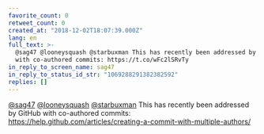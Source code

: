 ```yaml
---
favorite_count: 0
retweet_count: 0
created_at: "2018-12-02T18:07:39.000Z"
lang: en
full_text: >-
  @sag47 @looneysquash @starbuxman This has recently been addressed by GitHub
  with co-authored commits: https://t.co/wFc2lSRvTy
in_reply_to_screen_name: sag47
in_reply_to_status_id_str: "1069288291382382592"
replies: []
---
```


[@sag47](https://twitter.com/sag47)
[@looneysquash](https://twitter.com/looneysquash)
[@starbuxman](https://twitter.com/starbuxman) This has recently been addressed
by GitHub with co-authored commits:
<https://help.github.com/articles/creating-a-commit-with-multiple-authors/>
